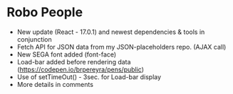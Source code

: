 # Robo People
- New update (React - 17.0.1) and newest dependencies & tools in conjunction
- Fetch API for JSON data from my JSON-placeholders repo. (AJAX call)
- New SEGA font added (font-face)
- Load-bar added before rendering data (https://codepen.io/brpereyra/pens/public)
- Use of setTimeOut() - 3sec. for Load-bar display
- More details in comments
